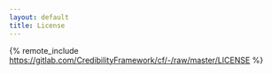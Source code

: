 ```yaml
---
layout: default
title: License
---
```


{% remote_include https://gitlab.com/CredibilityFramework/cf/-/raw/master/LICENSE %}

